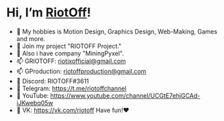 # Hi, I’m [RiotOff]!
- 👀 My hobbies is Motion Design, Graphics Design, Web-Making, Games and more.
- 🌱 Join my project "RIOTOFF Project."
- 💞️ Also i have company "MiningPyxel".
- 📫 GRIOTOFF: riotixofficial@gmail.com
- 📫 GProduction: riotoffproduction@gmail.com
- 🤍 Discord: RIOTOFF#3611
- 🖤 Telegram: https://t.me/riotoffchannel
- 💙 YouTube: https://www.youtube.com/channel/UCGtE7ehjGCAd-iJKwebq05w
- 🧡 VK: https://vk.com/riotoff Have fun!❤

[RiotOff]: https://riotoff.ml
